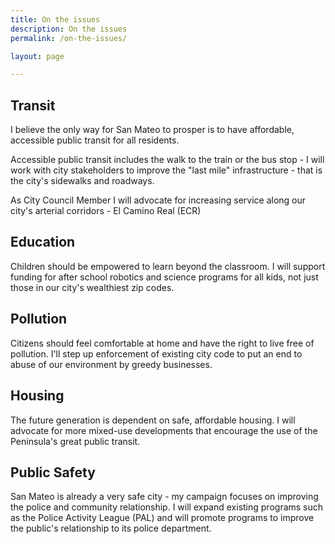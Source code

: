 ```yaml
---
title: On the issues
description: On the issues
permalink: /on-the-issues/

layout: page

---
```


## Transit
I believe the only way for San Mateo to prosper is to have affordable, accessible public transit for all residents. 

Accessible public transit includes the walk to the train or the bus stop - I will work with city stakeholders to improve the "last mile" infrastructure - that is the city's sidewalks and roadways.

As City Council Member I will advocate for increasing service along our city's arterial corridors - El Camino Real (ECR)

## Education
Children should be empowered to learn beyond the classroom. I will support funding for after school robotics and science programs for all kids, not just those in our city's wealthiest zip codes.

## Pollution
Citizens should feel comfortable at home and have the right to live free of pollution. I'll step up enforcement of existing city code to put an end to abuse of our environment by greedy businesses.

## Housing
The future generation is dependent on safe, affordable housing. I will advocate for more mixed-use developments that encourage the use of the Peninsula's great public transit.

## Public Safety
San Mateo is already a very safe city - my campaign focuses on improving the police and community relationship. I will expand existing programs such as the Police Activity League (PAL) and will promote programs to improve the public's relationship to its police department.